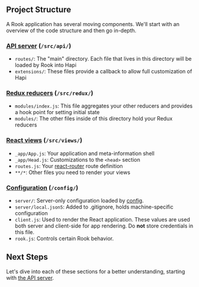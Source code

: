 ## Project Structure

A Rook application has several moving components. We'll start with an overview of the code structure and then go in-depth.

### [API server](../concepts/api-server.md) (`/src/api/`)

- `routes/`: The "main" directory. Each file that lives in this directory will be loaded by Rook into Hapi 
- `extensions/`: These files provide a callback to allow full customization of Hapi

### [Redux reducers](../concepts/redux-reducers.md) (`/src/redux/`)

- `modules/index.js`: This file aggregates your other reducers and provides a hook point for setting initial state
- `modules/`: The other files inside of this directory hold your Redux reducers

### [React views](../concepts/react-views.md) (`/src/views/`)

- `_app/App.js`: Your application and meta-information shell
- `_app/Head.js`: Customizations to the `<head>` section
- `routes.js`: Your [react-router](https://github.com/rackt/react-router) route definition
- `**/*`: Other files you need to render your views

### [Configuration](../concepts/configuration.md) (`/config/`)

- `server/`: Server-only configuration loaded by [config](https://github.com/lorenwest/node-config).
- `server/local.json5`: Added to .gitignore, holds machine-specific configuration
- `client.js`: Used to render the React application. These values are used both server and client-side for app rendering. Do **not** store credentials in this file.
- `rook.js`: Controls certain Rook behavior.

## Next Steps

Let's dive into each of these sections for a better understanding, starting with [the API server](../concepts/api-server.md).
